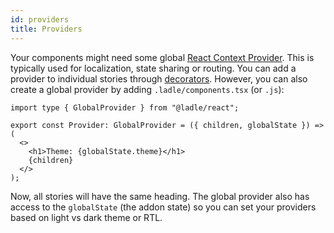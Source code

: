 ```yaml
---
id: providers
title: Providers
---
```


Your components might need some global [React Context Provider](https://reactjs.org/docs/context.html#contextprovider). This is typically used for localization, state sharing or routing. You can add a provider to individual stories through [decorators](./stories#decorators). However, you can also create a global provider by adding `.ladle/components.tsx` (or `.js`):

```tsx
import type { GlobalProvider } from "@ladle/react";

export const Provider: GlobalProvider = ({ children, globalState }) => (
  <>
    <h1>Theme: {globalState.theme}</h1>
    {children}
  </>
);
```

Now, all stories will have the same heading. The global provider also has access to the `globalState` (the addon state) so you can set your providers based on light vs dark theme or RTL.
